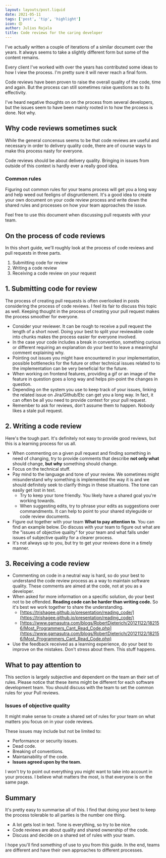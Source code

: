 ```yaml
---
layout: layouts/post.liquid
date: 2021-05-11
tags: ['post', 'tip', 'highlight']
icon: 😍
author: Julius Rajala
title: Code reviews for the caring developer
---
```


I've actually written a couple of iterations of a similar document over the years. It always seems to take a slightly different form but some of the content remains.

Every client I've worked with over the years has contributed some ideas to how I view the process. I'm pretty sure it will never reach a final form.

Code reviews have been proven to raise the overall quality of the code, time and again. But the process can still sometimes raise questions as to its effectivity.

I've heard negative thoughts on on the process from several developers, but the issues seem to have been mainly rooted in to how the prcoess is done. Not why.

## Why code reviews sometimes suck

While the general concensus seems to be that code reviews are useful and necessary in order to delivery quality code, there are of course ways to make this process nasty for everyone.

Code reviews should be about delivery quality. Bringing in issues from outside of this context is hardly ever a really good idea.

### Common rules

Figuring out common rules for your teams process will get you a long way and help weed out feeligns of disgruntlement. It's a good idea to create your own document on your code review process and write down the shared rules and processes on how your team approaches the issue.

Feel free to use this document when discussing pull requests with your team.

## On the process of code reviews

In this short guide, we'll roughly look at the process of code reviews and pull requests in three parts.

1. Submitting code for review
2. Writing a code review
3. Receiving a code review on your request

## 1. Submitting code for review

The process of creating pull requests is often overlooked in posts considering the process of code reviews. I feel its fair to discuss this topic as well. Keeping thought in the process of creating your pull request makes the process smoother for everyone.

- Consider your reviewer. It can be rough to receive a pull request the length of a short novel. Doing your best to split your reviewable code into chunks makes the process easier for everyone involved.
- In the case your code includes a break in convention, something curious or different requiring an explanation do your best to leave a meaningful comment explaining why.
- Pointing out issues you might have encountered in your implementation, possible bottlenecks for the future or other technical issues related to to the implementation can be very beneficial for the future.
- When working on frontend features, providing a gif or an image of the feature in question goes a long way and helps pin-point the changes in question.
- Depending on the system you use to keep track of your issues, linking the related issue on Jira/Github/Etc can get you a long way. In fact, it can often be all you need to provide context for your pull request.
- Remember to ask for reviews, don't assume them to happen. Nobody likes a stale pull request.

## 2. Writing a code review

Here's the tough part. It's definitely not easy to provide good reviews, but this is a learning process for us all.

- When commenting on a given pull request and finding something in need of changing, try to provide comments that describe **not only what** should change, **but why** something should change.
- Focus on the technical stuff.
- Pay mind to the language and tone of your review. We sometimes might misunderstand why something is implemented the way it is and we should definitely seek to clarify things in these situations. The tone can easily get lost in text.
    - Try to keep your tone friendly. You likely have a shared goal you're working towards.
    - When suggesting edits, try to phrase your edits as suggestions over commandments. It can help to point to your shared styleguide or code review documents.
- Figure out together with your team **What to pay attention to**. You can find an example below. Do discuss with your team to figure out what are the "issues of objective quality" for your team and what falls under issues of subjective quality for a clearer process.
- It's not always up to you, but try to get your reviews done in a timely manner.

## 3. Receiving a code review

- Commenting on code in a neutral way is hard, so do your best to understand the code review process as a way to maintain software quality. These comments are aimed at the code, not at you as a developer.
- When asked for more information on a specific solution, do your best not to be offended. **Reading code can be harder than writing code.** So it's best we work together to share the understanding.
    - [https://trishagee.github.io/presentation/reading_code/](https://trishagee.github.io/presentation/reading_code/)
    - [https://www.gamasutra.com/blogs/RobertDieterich/20121122/182156/Most_Programmers_Cant_Read_Code.php](https://www.gamasutra.com/blogs/RobertDieterich/20121122/182156/Most_Programmers_Cant_Read_Code.php)
- Use the feedback received as a learning experience, do your best to improve on the mistakes. Don't stress about them. This stuff happens.

## What to pay attention to

This section is largely subjective and dependent on the team an their set of rules. Please notice that these items might be different for each software development team. You should discuss with the team to set the common rules for your Pull reviews.

### Issues of objective quality

It might make sense to create a shared set of rules for your team on what matters you focus on in your code reviews.

These issues may include but not be limited to:

- Performance or security issues.
- Dead code.
- Breaking of conventions.
- Maintainability of the code.
- **Issues agreed upon by the team.**

I won't try to point out everything you might want to take into account in your process. I believe what matters the most, is that everyone is on the same page.

## Summary

It's pretty easy to summarise all of this. I find that doing your best to keep the process tolerable to all parties is the number one thing.

- A lot gets lost in text. Tone is everything, so try to be nice.
- Code reviews are about quality and shared ownership of the code.
- Discuss and decide on a shared set of rules with your team.

I hope you'll find something of use to you from this guide. In the end, teams are different and have their own approaches to different processes.
